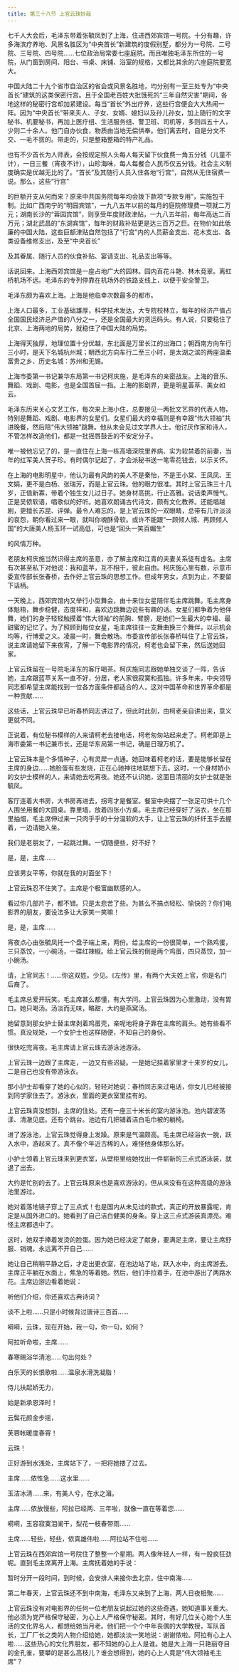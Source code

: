 ```yaml
---
title: 第三十八节 上官云珠妙哉
---
```


七千人大会后，毛泽东带着张毓凤到了上海，住进西郊宾馆一号院。十分有趣，许多海滨疗养地、风景名胜区为“中央首长”新建筑的度假别墅，都分为一号院、二号院、三号院、四号院……七位政治局常委七座庭院。而且唯独毛泽东所住的一号院，从门窗到房间、阳台、书桌、床铺、浴室的规格，又都比其余的六座庭院要宽大。

中国大陆二十九个省市自治区的省会或风景名胜地，均分别有一至三处专为“中央首长”建筑的这类保密行宫。且于全国老百姓大批饿死的“三年自然灾害”期间，各地这样的秘密行宫却加紧建设。每当“首长”外出疗养，这些行宫便会大大热闹一阵。因为“中央首长”带来夫人、子女、女婿、媳妇以及孙儿孙女，加上随行的文字秘书、机要秘书，再加上医疗组、生活服务组、警卫班、司机等，多则四五十人，少则二十余人。他门自办伙食，物质由当地无偿供奉。他们离去时，自是分文不交、一毛不拔的。带走的，只是整箱整箱的特产礼品。

也有不少首长为人师表，会按规定照人头每人每天留下伙食费一角五分钱（儿童不计），一日三餐（宵夜不计），山珍海味，每人每餐合人民币仅五分钱。社会主义制度确实是优越无比的了。“首长”及其随行人员入住各地“行宫”，自然从无住宿费一说。那么，这些“行宫”

的巨额开支从何而来？原来中共国务院每年均会拨下款项“专款专用”，实施包干制。比如广西南宁的“明园宾馆”，一九八五年以前的每月的庭院修理费一项就二万元；湖南长沙的“蓉园宾馆”，则享受年度财政津贴，一九八五年前，每年高达二百万元；湖北武昌的“东湖宾馆”，每年的财政补贴更是达三百万之巨。在物价如此低廉的中国大陆，这些巨额津贴自然包括了“行宫”内的人员薪金支出、花木支出、各类设备维修支出，及至“中央首长”

及其眷属、随行人员的伙食补贴、宴请支出、礼品支出等等。

话说回来。上海西郊宾馆是一座占地广大的园林。园内百花斗艳、林木竞翠。离虹桥机场不远。毛泽东的专列停靠在机场外的铁路支线上，以便于安全警卫。

毛泽东颇为喜欢上海。上海是他临幸次数最多的都市。

上海人口最多，工业基础雄厚，科学技术发达，大专院校林立，每年的经济产值占全国国民经济总产值的八分之一，还是全国最大的货运码头。有人说，只要稳住了北京、上海两地的局势，就稳住了中国大陆的局势。

上海得天独厚，地理位置十分优越，东北面是万里长江的出海口；朝西南方向车行三小时，是天下名城杭州城；朝西北方向车行二至三小时，是太湖之滨的两座温柔富贵之乡、历史名城：苏州和无锡。

上海市委第一书记兼华东局第一书记柯庆施，是毛泽东的亲密战友。上海的音乐、舞蹈、戏剧、电影，也是全国首屈一指。上海的影剧界，更是明星荟萃、美女如云。

毛泽东历来关心文艺工作，每次来上海小住，总要接见一两批文艺界的代表人物，特别是舞蹈、戏剧、电影界的女星们。女星们最大的幸福则是有幸跟“伟大领袖”共进晚餐，然后陪“伟大领袖”跳舞。他从未会见过文学界人士。他讨厌作家和诗人，不管怎样改造他们，都是一批摇唇鼓舌的不安定分子。

唯一被他忘记了的，是一直住在上海一栋高墙深院里养病、实为软禁着的前妻，当年的红军美人贺子珍。有时偶尔记起了，才会派秘书送一笔零花钱去，以示关怀。

在上海的电影明星中，他认为最有风韵的美人不是秦怡，不是王小棠、王凤凤、王文娟，更不是白杨、张瑞芳，而是上官云珠。他的眼力很准。其时上官云珠三十几岁，正值新寡，带着个独生女儿过日子。她身材高挑，行止高雅。说话柔声慢气。正是吴侬软语，唱歌似的好听。她喜欢朗诵古代诗文，颇有文化教养。还能唱越剧，更擅长苏昆、评弹。最令人难忘的，是上官云珠的一双眼睛，总带有几许淡淡的哀怨，朝你看过来一眼，就叫你魂酥骨软。或许不能跟“一顾倾人城、再顾倾人国”的大唐美人杨玉环一试高低，可也是“回头一笑百媚生”

的风情万种。

老朋友柯庆施当然识得主席的圣意，亦了解主席和江青的夫妻关系徒有虚名。主席有次甚至私下对他说：我和蓝苹，互不相干，彼此自由。柯庆施心里有数，示意市委宣传部长张春桥，去作好上官云珠的思想工作。但成年男女，点到为止，不要留下话柄。

一天晚上，西郊宾馆内又举行小型舞会，由十来位女星陪伴毛主席跳舞。毛主席身体魁梧，舞步稳健，态度祥和，喜欢边跳舞边说些有趣的话。女星们都争着为他伴舞，她们的身子轻轻触摸着“伟大领袖”的前胸、臂膀，是她们一生最大的幸福、最甜蜜的记忆了。为了照顾到每位女星，毛主席往往一支舞曲换三个舞伴，以示机会均等，行博爱之义。凌晨一时，舞会散场。市委宣传部长张春桥叫住了上官云珠，说主席请她留下来夜宵，了解一下电影界的情况，柯老也会留下来，然后送她回家。

上官云珠留在一号院毛泽东的客厅喝茶。柯庆施同志跟她单独交谈了一阵，告诉她，主席跟蓝苹关系一直不好，分居，老人家很寂寞和孤独。许多年来，中央领导同志都希望主席能找到一位各方面条件都适合的人，这对中国革命和世界革命都是一种贡献……

这些话，上官云珠早已听春桥同志讲过了，但此时此刻，由柯老亲自讲出来，意义更就不同。

正说着，有位秘书模样的人来请柯老去接电话，柯老匆匆站起来走了。柯老即是上海市委第一书记兼市长，还是华东局第一书记，确是日理万机了。

上官云珠本是个多情种子，心有灵犀一点通。她回味着柯老的话，要是能够长留在主席的身边……她脸蛋有些发烧，正在心驰神往地联想下去。这时，一个身材娇小的女护士模样的人，来请她去吃宵夜。她还不认识她，这面目清丽的女护士就是张毓凤。

客厅连着大书房，大书房再进去，拐弯才是餐室。餐室中央摆了一张足可供十几个人围坐用餐的大圆桌。靠里墙，放着四张小方桌。毛主席已经穿好了浴衣，坐在那里抽烟，毛主席伸过来一只肉乎乎的十分温软的大手，让上官云珠的纤纤玉手去握着，一边请她入坐。

我们是老朋友了，一起跳过舞。一切随便些，好不好？

是，是，主席……

应该男女平等，你就在我的对面坐下！

上官云珠忍不住笑了。主席是个极富幽默感的人。

看过你几部片子，都不错。只是太悲苦了些。为甚么不搞点轻松、愉快的？你们电影界的朋友，要设法多让大家笑一笑嘛！

是，是，主席……

宵夜点心由张毓凤托一个盘子端上来，两份。给主席的一份很简单，一个熟鸡蛋，三只蒸饺，一小碗汤，一碟红辣椒。给上官云珠的倒是两个鸡蛋，四只蒸饺，加一小碗汤。

请，上官同志！……你这双姓。少见。《左传》里，有两个大夫姓上官，你是名门后裔了。

毛主席总爱开玩笑。毛主席甚么都懂，有大学问。上官云珠因为心里激动，没有胃口。她只喝汤。汤淡而无味，略甜，大约是燕窝汤。

她留意到那女护士替主席剥着鸡蛋壳，亲呢地将身子靠在主席的肩头。她有些看不惯。真没规矩，一个女护士也这样随便，不知自己的身份。

很快吃完宵夜。毛主席请上官云珠去游泳池游泳。

上官云珠一边跟了主席走，一边又有些迟疑。一是她记挂着家里才十来岁的女儿，二是自己也没有带游泳衣。

那小护士却看穿了她的心似的，轻轻对她说：春桥同志来过电话，你女儿已经被接到同学家住去了。游泳衣，里面的更衣室里挂有的。

上官云珠真没想到，主席的住处。还有一座三十米长的室内游泳池。池内碧波荡漾、清澈见底。还有个跳台。池边有几把铺着洁白毛巾被的躺椅。

进了游泳池，上官云珠觉得身上发躁。原来是气温颇高。毛主席已经浴衣一脱，跃入水中，游起来了。真不像个年近古稀的人。难怪他身体那么好。

小护士领着上官云珠来到更衣室，从壁柜里给她找出一件崭新的三点式游泳装，就退了出去。

大约是忙别的去了。上官云珠原来也是喜欢游泳的，但从来没有在这种高级的游泳池里游过。

她对着落地镜子穿上了三点式！也是国内从未见过的款式，真正的开放暴露呢，肯定是从国外进口的。她看到了自己洁白健美的身条。穿上这三点式游装真漂亮。难怪主席都选中了。

这时，她双手捧着发烫的脸蛋。因为她已经决定了献身，要满足主席，要让主席舒服、销魂，永远离不开自己……

她让自己稍稍平静之后，才走出更衣室，在池边站了站，跃入水中，向主席游去。主席正平躺在水面上，焦急的等着她。然后，他们手拉着手，在池中游出了两路水花。主席边游边看着她说：

听他们介绍，你还喜欢古典诗词？

谈不上啦……只是小时候背过唐诗三百首……

嗬嗬，云珠，现在开始，我一句，你一句，如何？

阿拉听命啦，主席……

春寒赐浴华清池……句出何处？

白乐天的长恨歌啦……温泉水滑洗凝脂！

侍儿扶起娇无力，

始是新承恩泽时！

云鬓花颜金步摇，

芙蓉帐暖度春霄！

云珠！

正好游到水浅处，主席站下了，一把将她搂了过去。

主席……侬性急……这水里……

玉洁冰清……来，有美人兮，在水之湄。

主席……侬放慢些，阿拉已经两、三年啦，就像一直在等着您……

嗬嗬，玉容寂寞泪阑干，梨花一枝春带雨……

主席……轻些，轻些，侬真雄伟啦……阿拉站不住啦……

上官云珠在西郊宾馆一号院住了整整一个星期。两人像年轻人一样，有一股疯狂劲呢。直到毛主席离开上海。主席抚着她的手说：

暂时分开一段时间，到时候，会安排人来接你去北京，住中南海……

第二年春天，上官云珠还不到中南海，毛泽东又来到了上海，两人日夜相聚……

上官云珠没有对电影界的任何一位老朋友说起过她的这些奇遇。她知道事关重大。他必须为党严格保守秘密，为心上人严格保守秘密。其时，有好几位关心她个人生活的文化界名人，都想给她当月老。他们把一个个中年丧偶的大学教授，军队首长，工厂厂长之类的人物介绍给她，她都淡淡一笑地说：谢谢侬啦。阿拉有心上人啦……这些热心的文化界朋友，都不知她的心上人是谁。她是大上海一只艳丽夺目的金孔雀，要攀的是甚么高枝儿？谁会想得到，她的心上人竟是“伟大领袖毛主席”？
